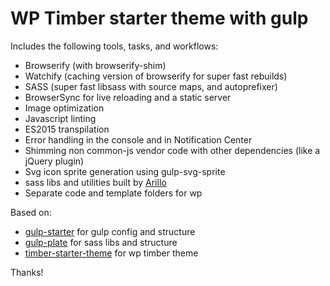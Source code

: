 # WP Timber starter theme with gulp

Includes the following tools, tasks, and workflows:

- Browserify (with browserify-shim)
- Watchify (caching version of browserify for super fast rebuilds)
- SASS (super fast libsass with source maps, and autoprefixer)
- BrowserSync for live reloading and a static server
- Image optimization
- Javascript linting
- ES2015 transpilation
- Error handling in the console and in Notification Center
- Shimming non common-js vendor code with other dependencies (like a jQuery plugin)
- Svg icon sprite generation using gulp-svg-sprite
- sass libs and utilities built by [Arillo](http://www.arillo.net)
- Separate code and template folders for wp

Based on:
- [gulp-starter](https://github.com/greypants/gulp-starter) for gulp config and structure
- [gulp-plate](https://github.com/arillo/gulp-plate) for sass libs and structure
- [timber-starter-theme](https://github.com/Upstatement/timber-starter-theme) for wp timber theme

Thanks!
